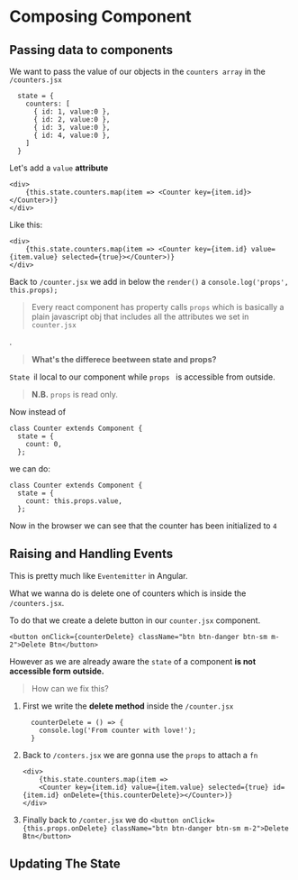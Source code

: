 # Composing Component

## Passing data to components



We want to pass the value of our objects in the `counters array` in the `/counters.jsx`

```
  state = {
    counters: [
      { id: 1, value:0 },
      { id: 2, value:0 },
      { id: 3, value:0 },
      { id: 4, value:0 },
    ]
  }
```

Let's add a `value` **attribute**

```
<div>
	{this.state.counters.map(item => <Counter key={item.id}></Counter>)}
</div>
```

Like this:

```
<div>
	{this.state.counters.map(item => <Counter key={item.id} value={item.value} selected={true}></Counter>)}
</div>
```

Back to `/counter.jsx` we add in below the `render()` a `console.log('props', this.props);`

>Every react component has property calls `props` which is basically a plain javascript obj that includes all the attributes we set in `counter.jsx`

.

>**What's the differece beetween state and props?**

`State `il local to our component while `props ` is accessible from outside.

>**N.B.** `props` is read only. 

Now instead of

```
class Counter extends Component {
  state = {
    count: 0,
  };
```

we can do:

```
class Counter extends Component {
  state = {
    count: this.props.value,
  };
```

Now in the browser we can see that the counter has been initialized to `4`

## Raising and Handling Events

This is pretty much like `Eventemitter` in Angular.

What we wanna do is delete one of counters which is inside the `/counters.jsx`. 

To do that we create a delete button in our `counter.jsx` component.

`<button onClick={counterDelete} className="btn btn-danger btn-sm m-2">Delete Btn</button>`

However as we are already aware the `state` of a component **is not accessible form outside.**

>How can we fix this?

1. First we write the **delete method** inside the `/counter.jsx`

	```
	  counterDelete = () => {
	    console.log('From counter with love!');
	  }
	```

2. Back to `/conters.jsx` we are gonna use the `props` to attach a `fn`

	```
	<div>
		{this.state.counters.map(item => 
		<Counter key={item.id} value={item.value} selected={true} id={item.id} onDelete={this.counterDelete}></Counter>)}
	</div>
	```

3. Finally back to `/conter.jsx` we do `<button onClick={this.props.onDelete} className="btn btn-danger btn-sm m-2">Delete Btn</button>`

## Updating The State







